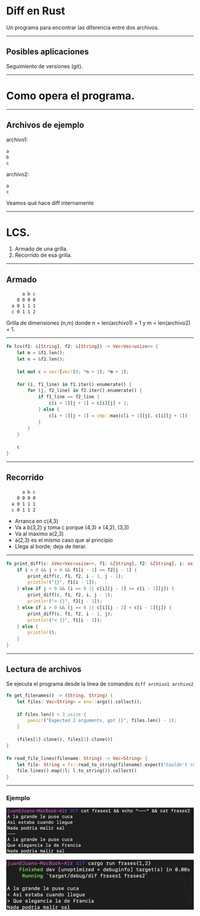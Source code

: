# Diff en Rust

Un programa para encontrar las diferencia entre dos archivos.

---

## Posibles aplicaciones

Seguimiento de versiones (git).

---

# Como opera el programa.

---

## Archivos de ejemplo

archivo1:
```typescript=
a
b
c
```

archivo2:

```typescript=
a
c
```

Veamos qué hace diff internamente

---

# LCS.

1. Armado de una grilla.
2. Recorrido de esa grilla.

---

## Armado

```typescript=
      a b c
    0 0 0 0
  a 0 1 1 1
  c 0 1 1 2
```
Grilla de dimensiones (n,m) donde n = len(archivo1) + 1 y m = len(archivo2) + 1.

---

```rust
fn lcs(f1: &[String], f2: &[String]) -> Vec<Vec<usize>> {
    let m = &f1.len();
    let n = &f2.len();

    let mut c = vec![vec![0; *n + 1]; *m + 1];

    for (i, f1_line) in f1.iter().enumerate() {
        for (j, f2_line) in f2.iter().enumerate() {
            if f1_line == f2_line {
                c[i + 1][j + 1] = c[i][j] + 1;
            } else {
                c[i + 1][j + 1] = cmp::max(c[i + 1][j], c[i][j + 1])
            }
        }
    }

    c
}
```

---

## Recorrido

```
      a b c
    0 0 0 0
  a 0 1 1 1
  c 0 1 1 2
```
- Arranca en c(4,3) 
- Va a b(3,2) y toma c porque (4,3) ≠ (4,2), (3,3) 
- Va al maximo a(2,3) 
- a(2,3) es el mismo caso que al principio 
- Llega al borde; deja de iterar.

---

```rust
fn print_diff(c: &Vec<Vec<usize>>, f1: &[String], f2: &[String], i: usize, j: usize) {
    if i > 0 && j > 0 && f1[i - 1] == f2[j - 1] {
        print_diff(c, f1, f2, i - 1, j - 1);
        println!("{}", f1[i - 1]);
    } else if j > 0 && (i == 0 || c[i][j - 1] >= c[i - 1][j]) {
        print_diff(c, f1, f2, i, j - 1);
        println!("> {}", f2[j - 1]);
    } else if i > 0 && (j == 0 || c[i][j - 1] < c[i - 1][j]) {
        print_diff(c, f1, f2, i - 1, j);
        println!("< {}", f1[i - 1]);
    } else {
        println!();
    }
}
```

---

## Lectura de archivos

Se ejecuta el programa desde la línea de comandos `diff archivo1 archivo2`

```rust
fn get_filenames() -> (String, String) {
    let files: Vec<String> = env::args().collect();

    if files.len() < 3_usize {
        panic!("Expected 2 arguments, got {}", files.len() - 1);
    }

    (files[1].clone(), files[2].clone())
}

fn read_file_lines(filename: String) -> Vec<String> {
    let file: String = fs::read_to_string(filename).expect("Couldn't read file ");
    file.lines().map(|l| l.to_string()).collect()
}
```

---

### Ejemplo

![Archivos](assets/archivos_contenido.png)

![Resultado](assets/dif_resultado.png)
